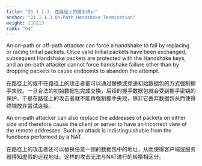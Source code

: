 ```yaml
---
title: "21.1.1.3. 在路径上的握手终止"
anchor: "21.1.1.3_On-Path_Handshake_Termination"
weight: 210113
rank: "h4"
---
```


An on-path or off-path attacker can force a handshake to fail by replacing or racing Initial packets. Once valid Initial packets have been exchanged, subsequent Handshake packets are protected with the Handshake keys, and an on-path attacker cannot force handshake failure other than by dropping packets to cause endpoints to abandon the attempt.

在路径上的或不在路径上的攻击者都可以通过替换或竞速初始数据包的方式强制握手失败。一旦合法的初始数据包完成交换，后续的握手数据包就会受到握手密钥的保护，于是在路径上的攻击者就不能再强制握手失败，除非它丢弃数据包从而使得终端放弃尝试连接。

An on-path attacker can also replace the addresses of packets on either side and therefore cause the client or server to have an incorrect view of the remote addresses. Such an attack is indistinguishable from the functions performed by a NAT.

在路径上的攻击者还可以替换任意一侧的数据包中的地址，从而使得客户端或服务器得知虚假的远程地址。这样的攻击无法与NAT进行的转换相区分。
